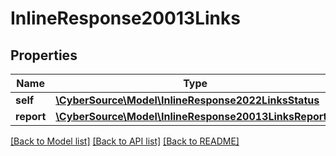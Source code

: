 # InlineResponse20013Links

## Properties
Name | Type | Description | Notes
------------ | ------------- | ------------- | -------------
**self** | [**\CyberSource\Model\InlineResponse2022LinksStatus**](InlineResponse2022LinksStatus.md) |  | [optional] 
**report** | [**\CyberSource\Model\InlineResponse20013LinksReport[]**](InlineResponse20013LinksReport.md) |  | [optional] 

[[Back to Model list]](../README.md#documentation-for-models) [[Back to API list]](../README.md#documentation-for-api-endpoints) [[Back to README]](../README.md)


